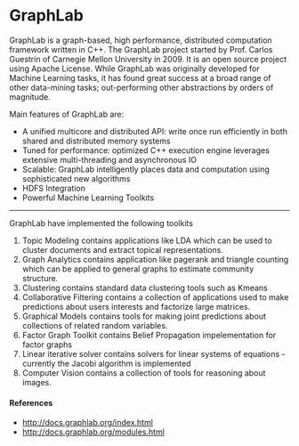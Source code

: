 GraphLab
==============
GraphLab is a graph-based, high performance, distributed computation framework written in C++. The GraphLab project started by Prof. Carlos Guestrin of Carnegie Mellon University in 2009. It is an open source project using Apache License. While GraphLab was originally developed for Machine Learning tasks, it has found great success at a broad range of other data-mining tasks; out-performing other abstractions by orders of magnitude.


Main features of GraphLab are:

- A unified multicore and distributed API: write once run efficiently in both shared and distributed memory systems
- Tuned for performance: optimized C++ execution engine leverages extensive multi-threading and asynchronous IO
- Scalable: GraphLab intelligently places data and computation using sophisticated new algorithms
- HDFS Integration
- Powerful Machine Learning Toolkits

<hr>
GraphLab have implemented the following toolkits

1. Topic Modeling contains applications like LDA which can be used to cluster documents and extract topical representations.
2. Graph Analytics contains application like pagerank and triangle counting which can be applied to general graphs to estimate community structure.
3. Clustering contains standard data clustering tools such as Kmeans
4. Collaborative Filtering contains a collection of applications used to make predictions about users interests and factorize large matrices.
5. Graphical Models contains tools for making joint predictions about collections of related random variables.
6. Factor Graph Toolkit contains Belief Propagation impelementation for factor graphs
7. Linear iterative solver contains solvers for linear systems of equations - currently the Jacobi algorithm is implemented
8. Computer Vision contains a collection of tools for reasoning about images.

#### References
- http://docs.graphlab.org/index.html
- http://docs.graphlab.org/modules.html

